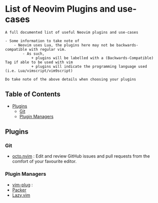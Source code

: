 # List of Neovim Plugins and use-cases

```
A full documented list of useful Neovim plugins and use-cases

- Some information to take note of
	- Neovim uses Lua, the plugins here may not be backwards-compatible with regular vim.
		- As such, 
			+ plugins will be labelled with a (Backwards-Compatible) Tag if able to be used with vim 
			+ plugins will indicate the programming language used (i.e. Lua/vimscript/vim9script)

Do take note of the above details when choosing your plugins
```

## Table of Contents
- [Plugins](#plugins)
    - [Git](#git)
    - [Plugin Managers](#plugin-managers)

## Plugins

### Git
+ [octo.nvim](https://github.com/pwntester/octo.nvim) : Edit and review GitHub issues and pull requests from the comfort of your favourite editor.

### Plugin Managers
+ [vim-plug](#) : 
+ [Packer](#)
+ [Lazy.vim](#)

